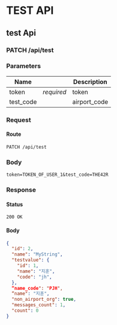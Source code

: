 # TEST API

## test Api 

### PATCH /api/test


### Parameters

| Name |  | Description |
| --- | --- | --- |
| token |  *required* | token |
| test_code |  | airport_code |


### Request

#### Route

```
PATCH /api/test
```

### Body

```
token=TOKEN_OF_USER_1&test_code=THE42R
```


### Response

#### Status

```
200 OK
```

#### Body

```json
{
  "id": 2,
  "name": "MyString",
  "testvalue": {
    "id": 1,
    "name": "지훈",
    "code": "jh",
  },
  “name_code": "PJH",
  “name": "지훈",
  "non_airport_org": true,
  "messages_count": 1,
  "count": 0
}
```


